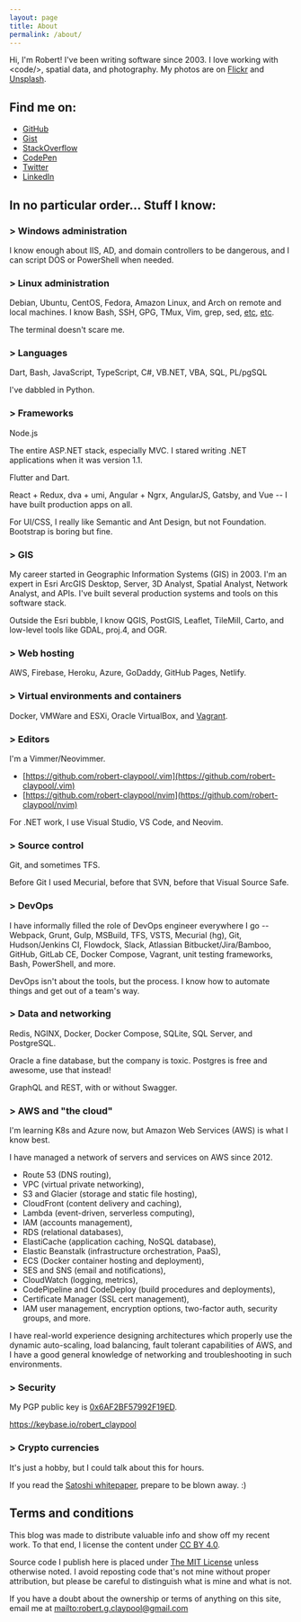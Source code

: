 ```yaml
---
layout: page
title: About
permalink: /about/
---
```


Hi, I'm Robert! I've been writing software since 2003.
I love working with &lt;code/&gt;, spatial data, and photography.
My photos are on [Flickr](https://www.flickr.com/people/35106989@N08/) and
[Unsplash](https://unsplash.com/@robert_claypool).

## Find me on:

* [GitHub](https://github.com/robert-claypool)
* [Gist](https://gist.github.com/robert-claypool)
* [StackOverflow](https://stackoverflow.com/users/23566/robert-claypool)
* [CodePen](https://codepen.io/robert-claypool/)
* [Twitter](https://twitter.com/#!/robertclaypool)
* [LinkedIn](https://www.linkedin.com/in/robertclaypool)

## In no particular order... Stuff I know:

### > Windows administration

I know enough about IIS, AD, and domain controllers to be dangerous, and I can
script DOS or PowerShell when needed.

### > Linux administration

Debian, Ubuntu, CentOS, Fedora, Amazon Linux, and
Arch on remote and local machines. I know Bash, SSH, GPG, TMux, Vim, grep, sed,
[etc](https://sanctum.geek.nz/arabesque/series/unix-as-ide/),
[etc](https://github.com/jlevy/the-art-of-command-line).

The terminal doesn't scare me.

### > Languages

Dart, Bash, JavaScript, TypeScript, C#, VB.NET, VBA, SQL, PL/pgSQL

I've dabbled in Python.

### > Frameworks

Node.js

The entire ASP.NET stack, especially MVC. I stared writing .NET applications
when it was version 1.1.

Flutter and Dart.

React + Redux, dva + umi, Angular + Ngrx, AngularJS, Gatsby, and Vue -- I have
built production apps on all.

For UI/CSS, I really like Semantic and Ant Design, but not Foundation.
Bootstrap is boring but fine.

### > GIS

My career started in Geographic Information Systems (GIS) in 2003. I'm an
expert in Esri ArcGIS Desktop, Server, 3D Analyst, Spatial Analyst,
Network Analyst, and APIs. I've built several production systems and tools
on this software stack.

Outside the Esri bubble, I know QGIS, PostGIS, Leaflet, TileMill, Carto, and
low-level tools like GDAL, proj.4, and OGR.

### > Web hosting

AWS, Firebase, Heroku, Azure, GoDaddy, GitHub Pages, Netlify.

### > Virtual environments and containers

Docker, VMWare and ESXi, Oracle VirtualBox, and
[Vagrant](https://github.com/robert-claypool/dotfiles/tree/master/vagrant).

### > Editors

I'm a Vimmer/Neovimmer.
* [https://github.com/robert-claypool/.vim](https://github.com/robert-claypool/.vim)
* [https://github.com/robert-claypool/nvim](https://github.com/robert-claypool/nvim)

For .NET work, I use Visual Studio, VS Code, and Neovim.

### > Source control

Git, and sometimes TFS.

Before Git I used Mecurial, before that SVN, before that Visual Source Safe.

### > DevOps

I have informally filled the role of DevOps engineer everywhere I go -- Webpack,
Grunt, Gulp, MSBuild, TFS, VSTS, Mecurial (hg), Git, Hudson/Jenkins CI,
Flowdock, Slack, Atlassian Bitbucket/Jira/Bamboo, GitHub, GitLab CE,
Docker Compose, Vagrant, unit testing frameworks, Bash, PowerShell, and more.

DevOps isn't about the tools, but the process. I know how to automate things
and get out of a team's way.

### > Data and networking

Redis, NGINX, Docker, Docker Compose, SQLite, SQL Server, and PostgreSQL.

Oracle a fine database, but the company is toxic. Postgres is free and
awesome, use that instead!

GraphQL and REST, with or without Swagger.

### > AWS and "the cloud"

I'm learning K8s and Azure now, but Amazon Web Services (AWS) is what I know
best.

I have managed a network of servers and services on AWS since 2012.

* Route 53 (DNS routing),
* VPC (virtual private networking),
* S3 and Glacier (storage and static file hosting),
* CloudFront (content delivery and caching),
* Lambda (event-driven, serverless computing),
* IAM (accounts management),
* RDS (relational databases),
* ElastiCache (application caching, NoSQL database),
* Elastic Beanstalk (infrastructure orchestration, PaaS),
* ECS (Docker container hosting and deployment),
* SES and SNS (email and notifications),
* CloudWatch (logging, metrics),
* CodePipeline and CodeDeploy (build procedures and deployments),
* Certificate Manager (SSL cert management),
* IAM user management, encryption options, two-factor auth, security groups, and more.

I have real-world experience designing architectures which properly use the
dynamic auto-scaling, load balancing, fault tolerant capabilities of AWS,
and I have a good general knowledge of networking and troubleshooting in
such environments.

### > Security

My PGP public key is
[0x6AF2BF57992F19ED](https://pgp.mit.edu/pks/lookup?op=vindex&search=0x6AF2BF57992F19ED).

https://keybase.io/robert_claypool

### > Crypto currencies

It's just a hobby, but I could talk about this for hours.

If you read the [Satoshi whitepaper](https://bitcoin.org/bitcoin.pdf),
prepare to be blown away. :)

## Terms and conditions

This blog was made to distribute valuable info and show off my recent
work. To that end, I license the content under
[CC BY 4.0](https://creativecommons.org/licenses/by/4.0/).

Source code I publish here is placed under
[The MIT License](https://opensource.org/licenses/mit-license.php) unless
otherwise noted. I avoid reposting code that's not mine without proper
attribution, but please be careful to distinguish what is mine and what is not.

If you have a doubt about the ownership or terms of anything on this site,
email me at <mailto:robert.g.claypool@gmail.com>
